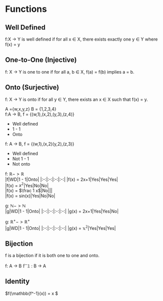 # Functions  

## Well Defined  
f:X -> Y is well defined if for all x $\in$ X, there exists exactly one y $\in$ Y where f(x) = y  

## One-to-One (Injective)  
f: X -> Y is one to one if for all a, b $\in$ X, f(a) = f(b) implies a = b.  

## Onto (Surjective)  
f: X -> Y is onto if for all y $\in$ Y, there exists an x $\in$ X such that f(x) = y.  

A ={w,x,y,z}  B = {1,2,3,4}  
f:A -> B, f = {(w,1),(x,2),(y,3),(z,4)}  
* Well defined  
* 1 - 1  
* Onto  

f: A -> B, f = {(w,1),(x,2)(y,2),(z,3)}  
* Well defined  
* Not 1 - 1  
* Not onto  

f: $\mathbb{R} -> \mathbb{R}$  
|f|WD|1 - 1|Onto|
|:-:|:-:|:-:|:-:|
|f(x) = 2x+1|Yes|Yes|Yes|  
|f(x) = $x\mathbb{^2}$|Yes|No|No|  
|f(x) = $\frac 1 x$|No|||  
|f(x) = sin(x)|Yes|No|No|  

g: $\mathbb{N} -> \mathbb{N}$  
|g|WD|1 - 1|Onto|
|:-:|:-:|:-:|:-:|
|g(x) = 2x+1|Yes|Yes|No|  

g: $\mathbb{R^+} -> \mathbb{R^+}$  
|g|WD|1 - 1|Onto|
|:-:|:-:|:-:|:-:|
|g(x) = $\mathbb{x^2}$|Yes|Yes|Yes|  


## Bijection  
f is a bijection if it is both one to one and onto.  

f: A -> B $\mathbb{f^-1}$ : B -> A  

## Identity  
$f(\mathbb{f^-1}(x)) = x $   

